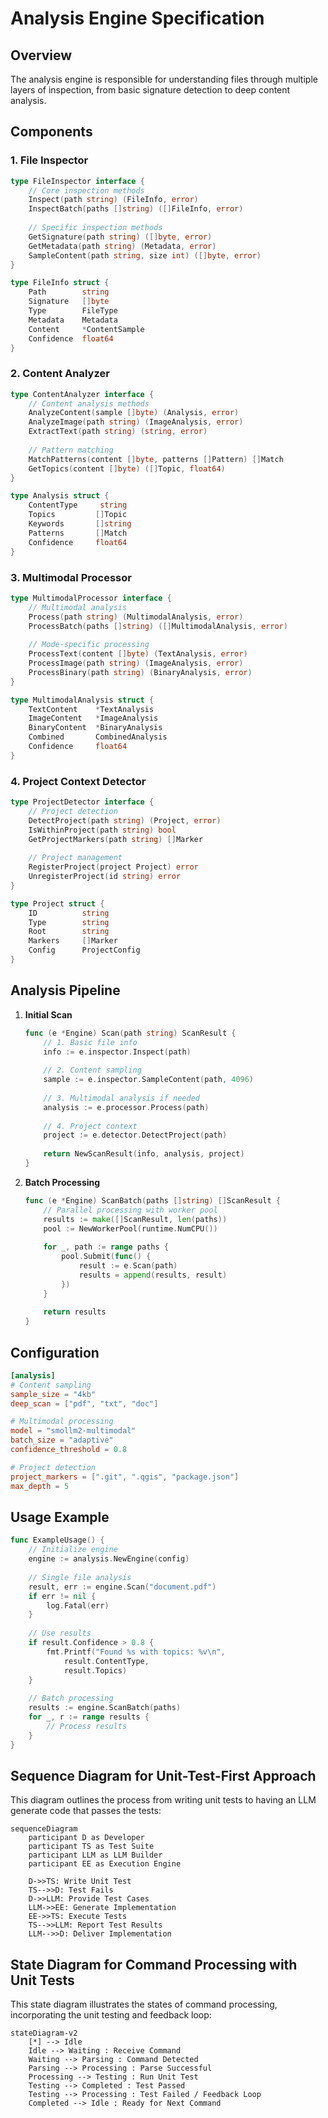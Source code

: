 # Analysis Engine Specification

## Overview
The analysis engine is responsible for understanding files through multiple layers of inspection, from basic signature detection to deep content analysis.

## Components

### 1. File Inspector
```go
type FileInspector interface {
    // Core inspection methods
    Inspect(path string) (FileInfo, error)
    InspectBatch(paths []string) ([]FileInfo, error)
    
    // Specific inspection methods
    GetSignature(path string) ([]byte, error)
    GetMetadata(path string) (Metadata, error)
    SampleContent(path string, size int) ([]byte, error)
}

type FileInfo struct {
    Path        string
    Signature   []byte
    Type        FileType
    Metadata    Metadata
    Content     *ContentSample
    Confidence  float64
}
```

### 2. Content Analyzer
```go
type ContentAnalyzer interface {
    // Content analysis methods
    AnalyzeContent(sample []byte) (Analysis, error)
    AnalyzeImage(path string) (ImageAnalysis, error)
    ExtractText(path string) (string, error)
    
    // Pattern matching
    MatchPatterns(content []byte, patterns []Pattern) []Match
    GetTopics(content []byte) ([]Topic, float64)
}

type Analysis struct {
    ContentType     string
    Topics         []Topic
    Keywords       []string
    Patterns       []Match
    Confidence     float64
}
```

### 3. Multimodal Processor
```go
type MultimodalProcessor interface {
    // Multimodal analysis
    Process(path string) (MultimodalAnalysis, error)
    ProcessBatch(paths []string) ([]MultimodalAnalysis, error)
    
    // Mode-specific processing
    ProcessText(content []byte) (TextAnalysis, error)
    ProcessImage(path string) (ImageAnalysis, error)
    ProcessBinary(path string) (BinaryAnalysis, error)
}

type MultimodalAnalysis struct {
    TextContent    *TextAnalysis
    ImageContent   *ImageAnalysis
    BinaryContent  *BinaryAnalysis
    Combined       CombinedAnalysis
    Confidence     float64
}
```

### 4. Project Context Detector
```go
type ProjectDetector interface {
    // Project detection
    DetectProject(path string) (Project, error)
    IsWithinProject(path string) bool
    GetProjectMarkers(path string) []Marker
    
    // Project management
    RegisterProject(project Project) error
    UnregisterProject(id string) error
}

type Project struct {
    ID          string
    Type        string
    Root        string
    Markers     []Marker
    Config      ProjectConfig
}
```

## Analysis Pipeline

1. **Initial Scan**
   ```go
   func (e *Engine) Scan(path string) ScanResult {
       // 1. Basic file info
       info := e.inspector.Inspect(path)
       
       // 2. Content sampling
       sample := e.inspector.SampleContent(path, 4096)
       
       // 3. Multimodal analysis if needed
       analysis := e.processor.Process(path)
       
       // 4. Project context
       project := e.detector.DetectProject(path)
       
       return NewScanResult(info, analysis, project)
   }
   ```

2. **Batch Processing**
   ```go
   func (e *Engine) ScanBatch(paths []string) []ScanResult {
       // Parallel processing with worker pool
       results := make([]ScanResult, len(paths))
       pool := NewWorkerPool(runtime.NumCPU())
       
       for _, path := range paths {
           pool.Submit(func() {
               result := e.Scan(path)
               results = append(results, result)
           })
       }
       
       return results
   }
   ```

## Configuration

```toml
[analysis]
# Content sampling
sample_size = "4kb"
deep_scan = ["pdf", "txt", "doc"]

# Multimodal processing
model = "smollm2-multimodal"
batch_size = "adaptive"
confidence_threshold = 0.8

# Project detection
project_markers = [".git", ".qgis", "package.json"]
max_depth = 5
```

## Usage Example

```go
func ExampleUsage() {
    // Initialize engine
    engine := analysis.NewEngine(config)
    
    // Single file analysis
    result, err := engine.Scan("document.pdf")
    if err != nil {
        log.Fatal(err)
    }
    
    // Use results
    if result.Confidence > 0.8 {
        fmt.Printf("Found %s with topics: %v\n",
            result.ContentType,
            result.Topics)
    }
    
    // Batch processing
    results := engine.ScanBatch(paths)
    for _, r := range results {
        // Process results
    }
}
```

## Sequence Diagram for Unit-Test-First Approach
This diagram outlines the process from writing unit tests to having an LLM generate code that passes the tests:

```mermaid
sequenceDiagram
    participant D as Developer
    participant TS as Test Suite
    participant LLM as LLM Builder
    participant EE as Execution Engine

    D->>TS: Write Unit Test
    TS-->>D: Test Fails
    D->>LLM: Provide Test Cases
    LLM->>EE: Generate Implementation
    EE->>TS: Execute Tests
    TS-->>LLM: Report Test Results
    LLM-->>D: Deliver Implementation
```

## State Diagram for Command Processing with Unit Tests
This state diagram illustrates the states of command processing, incorporating the unit testing and feedback loop:

```mermaid
stateDiagram-v2
    [*] --> Idle
    Idle --> Waiting : Receive Command
    Waiting --> Parsing : Command Detected
    Parsing --> Processing : Parse Successful
    Processing --> Testing : Run Unit Test
    Testing --> Completed : Test Passed
    Testing --> Processing : Test Failed / Feedback Loop
    Completed --> Idle : Ready for Next Command
